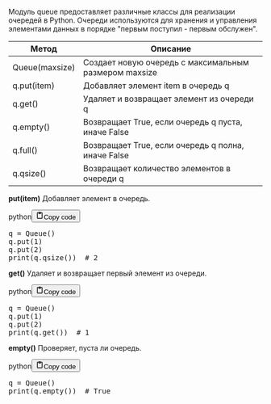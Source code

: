 <p>Модуль queue предоставляет различные классы для реализации очередей в Python.
Очереди используются для хранения и управления элементами данных в порядке "первым поступил - первым обслужен".</p>
<table>
<thead>
<tr>
<th>Метод</th>
<th>Описание</th>
</tr>
</thead>
<tbody>
<tr>
<td>Queue(maxsize)</td>
<td>Создает новую очередь с максимальным размером maxsize</td>
</tr>
<tr>
<td>q.put(item)</td>
<td>Добавляет элемент item в очередь q</td>
</tr>
<tr>
<td>q.get()</td>
<td>Удаляет и возвращает элемент из очереди q</td>
</tr>
<tr>
<td>q.empty()</td>
<td>Возвращает True, если очередь q пуста, иначе False</td>
</tr>
<tr>
<td>q.full()</td>
<td>Возвращает True, если очередь q полна, иначе False</td>
</tr>
<tr>
<td>q.qsize()</td>
<td>Возвращает количество элементов в очереди q</td>
</tr>
</tbody>
</table>
<p><strong>put(item)</strong> Добавляет элемент в очередь.</p>
<div class="code_element"><div class="lang_line"><text>python</text><button class="copy_code_button" onclick="CopyCode(this)"><svg style="width: 1.2em;height: 1.2em;" aria-hidden="true" xmlns="http://www.w3.org/2000/svg" fill="none" viewBox="0 0 24 24"><path stroke="currentColor" stroke-linecap="round" stroke-linejoin="round" stroke-width="2" d="M15 4h3a1 1 0 0 1 1 1v15a1 1 0 0 1-1 1H6a1 1 0 0 1-1-1V5a1 1 0 0 1 1-1h3m0 3h6m-5-4v4h4V3h-4Z"/></svg><text>Copy code</text></button></div><div class="code language-python"><div class="highlight"><pre><span></span><span class="n">q</span> <span class="o">=</span> <span class="n">Queue</span><span class="p">()</span>
<span class="n">q</span><span class="o">.</span><span class="n">put</span><span class="p">(</span><span class="mi">1</span><span class="p">)</span>
<span class="n">q</span><span class="o">.</span><span class="n">put</span><span class="p">(</span><span class="mi">2</span><span class="p">)</span>
<span class="nb">print</span><span class="p">(</span><span class="n">q</span><span class="o">.</span><span class="n">qsize</span><span class="p">())</span>  <span class="c1"># 2</span>
</pre></div></div></div>

<p><strong>get()</strong> Удаляет и возвращает первый элемент из очереди.</p>
<div class="code_element"><div class="lang_line"><text>python</text><button class="copy_code_button" onclick="CopyCode(this)"><svg style="width: 1.2em;height: 1.2em;" aria-hidden="true" xmlns="http://www.w3.org/2000/svg" fill="none" viewBox="0 0 24 24"><path stroke="currentColor" stroke-linecap="round" stroke-linejoin="round" stroke-width="2" d="M15 4h3a1 1 0 0 1 1 1v15a1 1 0 0 1-1 1H6a1 1 0 0 1-1-1V5a1 1 0 0 1 1-1h3m0 3h6m-5-4v4h4V3h-4Z"/></svg><text>Copy code</text></button></div><div class="code language-python"><div class="highlight"><pre><span></span><span class="n">q</span> <span class="o">=</span> <span class="n">Queue</span><span class="p">()</span>
<span class="n">q</span><span class="o">.</span><span class="n">put</span><span class="p">(</span><span class="mi">1</span><span class="p">)</span>
<span class="n">q</span><span class="o">.</span><span class="n">put</span><span class="p">(</span><span class="mi">2</span><span class="p">)</span>
<span class="nb">print</span><span class="p">(</span><span class="n">q</span><span class="o">.</span><span class="n">get</span><span class="p">())</span>  <span class="c1"># 1</span>
</pre></div></div></div>

<p><strong>empty()</strong> Проверяет, пуста ли очередь.</p>
<div class="code_element"><div class="lang_line"><text>python</text><button class="copy_code_button" onclick="CopyCode(this)"><svg style="width: 1.2em;height: 1.2em;" aria-hidden="true" xmlns="http://www.w3.org/2000/svg" fill="none" viewBox="0 0 24 24"><path stroke="currentColor" stroke-linecap="round" stroke-linejoin="round" stroke-width="2" d="M15 4h3a1 1 0 0 1 1 1v15a1 1 0 0 1-1 1H6a1 1 0 0 1-1-1V5a1 1 0 0 1 1-1h3m0 3h6m-5-4v4h4V3h-4Z"/></svg><text>Copy code</text></button></div><div class="code language-python"><div class="highlight"><pre><span></span><span class="n">q</span> <span class="o">=</span> <span class="n">Queue</span><span class="p">()</span>
<span class="nb">print</span><span class="p">(</span><span class="n">q</span><span class="o">.</span><span class="n">empty</span><span class="p">())</span>  <span class="c1"># True</span>
</pre></div></div></div>